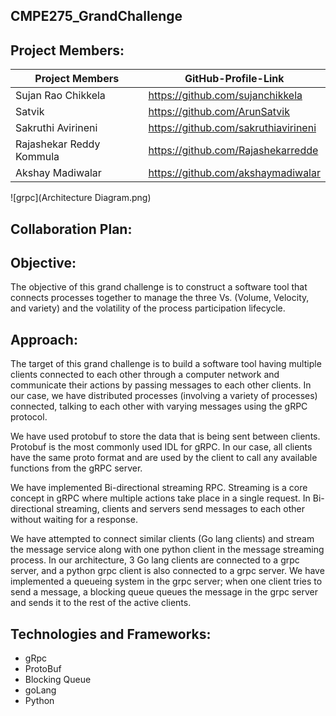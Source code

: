 ## CMPE275_GrandChallenge

## Project Members:
| Project Members | GitHub-Profile-Link | 
| ----- | ----- |
| Sujan Rao Chikkela | https://github.com/sujanchikkela |
| Satvik | https://github.com/ArunSatvik |
| Sakruthi Avirineni |https://github.com/sakruthiavirineni |
| Rajashekar Reddy Kommula | https://github.com/Rajashekarredde |
| Akshay Madiwalar | https://github.com/akshaymadiwalar |



![grpc](Architecture Diagram.png)

## Collaboration Plan:


## Objective:
The objective of this grand challenge is to construct a software tool that connects processes together to manage the three Vs. (Volume, Velocity, and variety) and the volatility of the process participation lifecycle.

## Approach:
The target of this grand challenge is to build a software tool having multiple clients connected to each other through a computer network and communicate their actions by passing messages to each other clients. In our case, we have distributed processes (involving a variety of processes) connected, talking to each other with varying messages using the gRPC protocol.

We have used protobuf to store the data that is being sent between clients. Protobuf is the most commonly used IDL for gRPC. In our case, all clients have the same proto format and are used by the client to call any available functions from the gRPC server.

We have implemented Bi-directional streaming RPC. Streaming is a core concept in gRPC where multiple actions take place in a single request. In Bi-directional streaming, clients and servers send messages to each other without waiting for a response. 

We have attempted to connect similar clients (Go lang clients) and stream the message service along with one python client in the message streaming process. In our architecture, 3 Go lang clients are connected to a grpc server, and a python grpc client is also connected to a grpc server. We have implemented a queueing system in the grpc server; when one client tries to send a message, a blocking queue queues the message in the grpc server and sends it to the rest of the active clients.

## Technologies and Frameworks:
  * gRpc
  * ProtoBuf
  * Blocking Queue
  * goLang
  * Python
 
